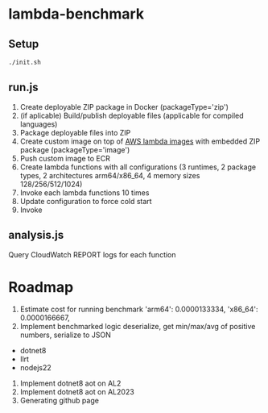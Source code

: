 # lambda-benchmark

## Setup

```sh
./init.sh
```

## run.js

1. Create deployable ZIP package in Docker (packageType='zip')
  1. (if aplicable) Build/publish deployable files (applicable for compiled languages)
  1. Package deployable files into ZIP
1. Create custom image on top of [AWS lambda images](https://gallery.ecr.aws/lambda) with embedded ZIP package (packageType='image')
1. Push custom image to ECR
1. Create lambda functions with all configurations (3 runtimes, 2 package types, 2 architectures arm64/x86_64, 4 memory sizes 128/256/512/1024) 
1. Invoke each lambda functions 10 times
  1. Update configuration to force cold start
  1. Invoke

## analysis.js
Query CloudWatch REPORT logs for each function 
 
# Roadmap

1. Estimate cost for running benchmark 'arm64': 0.0000133334, 'x86_64': 0.0000166667,
1. Implement benchmarked logic deserialize, get min/max/avg of positive numbers, serialize to JSON
  - dotnet8
  - llrt
  - nodejs22
1. Implement dotnet8 aot on AL2
1. Implement dotnet8 aot on AL2023
1. Generating github page
